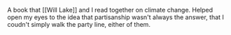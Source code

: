 A book that [[Will Lake]] and I read together on climate change. Helped open my eyes to the idea that partisanship wasn't always the answer, that I coudn't simply walk the party line, either of them. 